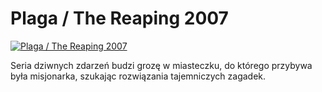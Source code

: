 Plaga / The Reaping 2007 
=============
[![Plaga / The Reaping 2007 ](http://vidos.pl/images/player.gif)](http://vidos.pl/plaga-the-reaping-2007)

 Seria dziwnych zdarzeń budzi grozę w miasteczku, do którego przybywa była misjonarka, szukając rozwiązania tajemniczych zagadek.
